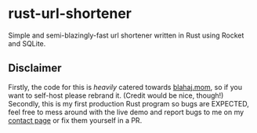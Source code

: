 # rust-url-shortener
Simple and semi-blazingly-fast url shortener written in Rust using Rocket and SQLite.

## Disclaimer
Firstly, the code for this is *heavily* catered towards [blahaj.mom](https://blahaj.mom), so if you want to self-host please rebrand it. (Credit would be nice, though!) Secondly, this is my first production Rust program so bugs are EXPECTED, feel free to mess around with the live demo and report bugs to me on my [contact page](https://sylvie.lol/contact) or fix them yourself in a PR.